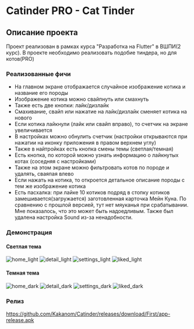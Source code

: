 # Catinder PRO - Cat Tinder

## Описание проекта
 Проект реализован в рамках курса "Разработка на Flutter" в ВШПИ(2 курс). В проекте необходимо реализовать подобие тиндера, но для котов(PRO)

### Реализованные фичи
- На главном экране отображается случайное изображение котика и название его породы
- Изображение котика можно свайпнуть или смахнуть
- Также есть две кнопки: лайк/дизлайк
- Смахивание, свайп или нажатие на лайк/дизлайк сменяет котика на нового
- Если котика лайкнули (лайк или свайп вправо), то счетчик на экране увеличивается
- В настройках можно обнулить счетчик (настройки открываются при нажатии на иконку приложения в правом верхнем углу)
- Также в найтройках есть кнопка смены темы (светлая/темная)
- Есть кнопка, по которой можно узнать информацию о лайкнутых котах (соседняя с настройками)
- Также на этом экране можно фильтровать котов по породе и удалять, сваяпая влево
- Если нажать на котика, то откроется детальное описание породы с тем же изображение котика
- Есть пасхалка: при лайке 10 котиков подряд в стопку котиков замешивается(загружается) заготовленная карточка Мейн Куна. По сравнению с прошлой версией, тут нет мяуканья при срабатывании. Мне показалось, что это может быть надоедливым. Также был удалена настройка Sound из-за ненадобности.

### Демонстрация
#### Светлая тема
![home_light](showcase/home_light.png)
![detail_light](showcase/detail_light.png)
![settings_light](showcase/settings_light.png)
![liked_light](showcase/liked_light.png)

#### Темная тема
![home_dark](showcase/home_dark.png)
![detail_dark](showcase/detail_dark.png)
![settings_dark](showcase/settings_dark.png)
![liked_dark](showcase/liked_dark.png)

### Релиз
https://github.com/Kakanom/Catinder/releases/download/First/app-release.apk
